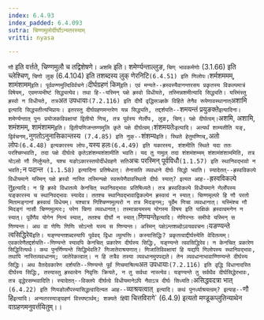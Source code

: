 ```yaml
---
index: 6.4.93
index_padded: 6.4.093
sutra: चिण्णमुलोर्दीर्घोऽन्यतरस्याम्
vritti: nyasa

---
```

`णौ` इति वर्त्तते, चिण्णमुलौ च तद्विशेषणे। `अशमि` इति। शमेर्ण्यन्ताल्लुङ, `चिण् भावकर्मणोः` (3.1.66) इति च्लेश्चिण्, `चिणो लुक्` (6.4.104) इति तशब्दस्य लुक् णेरनिटि` (6.4.51) इति णिलोपः। `शर्मशममम्, शामंशामम्` इति। पूर्ववण्णमुल्दिविर्वचने।
`दीर्घग्रहणं किम्` इति। एवं मन्यते--ह्रस्वस्यैवानन्तरसय प्रकृतस्य विकल्पमात्रं विषेयम्, एवमप्यभीष्टं सिद्ध्यत्येव। तथा हि--यस्मिन् पक्षे ह्रस्वो विधीयते, तस्मिन्नशमीत्यादि सिद्ध्यति। यस्मिंस्तु ह्रस्वो न विधीयते, तत्र `अत उपधायाः` (7.2.116) इति दीर्घे वृद्धिसञ्ज्ञके विहिते तेनैव रूपेणावस्थानात् `अशामि` इत्यादि सिद्ध्यतीत्यभिप्रायः। इतरस्तु दीर्घग्रहणमन्तरेण यन्न सिद्ध्यति, तद्दर्शयति--`शमयन्तं प्रयुङक्ते` इत्यादिना। शमेर्ण्यन्तात् पुनः प्रयोजकविवक्षायां द्वितीयो णिच्, तत्र पूर्वस्य णेर्लोपः, लुङ, चिण्। पक्षे दीर्घत्वम्।
`अशमि, अशामि, शमंशमम्, शामंशामम्` इति। द्वितीयणिजन्तण्णमुलि कृते पक्षे दीर्घत्वम्। `शंशमयतेः` इत्यादि। अत्यर्थं शाम्यतीति यङ्, द्विर्वचनम्, `नुगतोऽनुनासिकान्तस्य` (7.4.85) इति नुक्--`शंशम्य` इति। स्थिते हेतुमण्णिच्, `अतो लोपः` (6.4.48) इत्यकारस्य लोपः, `यस्य हलः` (6.4.49) इति यकारस्य, शंशमीति स्थिते यदा ततः परश्चिण्भवति, तदा पक्षे दीर्घत्वे कृतेऽशंशम्यशंशामीति भवति। यद तु णमुल् तदा शंशमंशम्मम् शंशामंशंशाममिति, तत्र योऽसो णौ णिर्लुप्यते, यश्च यङोऽकारस्तयोर्दीर्धग्रहणे सति `अचः परस्मिन् पूर्वविधौ` (1.1.57) इति स्थानिवद्भावो न भवति; `न पदान्त` (1.1.58) इत्यादिना प्रतिषेधात्। तेनासति व्यवधाने दीर्घः सिद्धो भवति। स्यादेतत्--ह्रस्वविकल्पे विधीयमाने यस्मिन् पक्षे ह्रस्वो नास्ति तस्मिन्पक्षे स्वरूपेणैवावस्थितो दीर्घः स्यात्? इत्यत आह--`ह्रस्वविकल्पे तु` इत्यादि। न हि ह्रस्वे विधातव्ये केनचित् स्थानिवद्भावः प्रतिषिध्यते। तत्र ह्रस्वविकल्पे विधीयमाने णेर्लोपस्य यङ्कारस्य च स्थानिवद्भावः स्यादेव। ततश्च स्थानिवद्भावाद्विकल्पेन ह्रस्वत्वं न स्यात्। चिण्णमृल्परे हि णौ परतो मितामङ्गानां ह्रस्वत्वं विधेयम्। यश्चात्र णिश्चिण्णमुल्परो न तत्र मिदङ्गम्; पूर्वेम णिचा व्यवधानात्। यस्मिंश्च णौ मिदङ्गं नासौ चिण्णमुल्परः; परेण चिणा व्यवधानात्। तस्मान्नायमस्य योगस्य विषय इति पाक्षिकं ह्रस्वत्वमनेन न स्यात्। पूर्वेणैव योगेन नित्यं स्यात्, ततश्च दीर्घो न स्यात्।
`णिण्यन्ते` इत्यादि। णेणिरन्तः समीपो यस्मिन् स णिण्यन्तः। अथ वा णेणिः णिणिः सोऽन्तो यस्य स णिण्यन्तः। अस्मिन् पक्षेऽन्तशब्दोऽवयववचनः। `यङण्यन्ते त्वसिद्धिरेव` इति। यङ्ण्यन्तशब्दस्यापि पूर्ववद् द्विधा व्युत्पत्तिः। कस्यासिद्धिः? प्रकृतत्वाद्दीर्घस्येति वेदितव्यम्। एवकारेणैतद्दर्शयति--णिण्यन्ते स्यादपि केनचित् प्रकारेण दीर्घस्य सिद्धिः, यङ्ण्यन्ते त्ववसिद्धिरेव। न केनचित् प्रकारेण सिद्धिरित्यर्थः। कथ पुनर्णिण्यन्ते सिद्धिर्भवति? णिजातेराश्रयणात्। णिजातिविवक्षायां हि यद्यपि णिलोपस्य स्थानिवद्भावः, तथापि नास्तिव्यवधानम्; जातेरेकत्वात्। न हि तत्रैव तस्या व्यवधानमुपपद्यते। तेन व्यवधानाभावाण्णिण्यन्ते दीर्घस्य सिद्धिः। अथ वैतदेवकारेण दर्शयति--णिण्यन्ते पूर्वं णिचमाश्रित्य `अत उपधायाः` (7.2.116) इति वृद्धि विधानादस्ति दीर्घस्य सिद्धिः, तस्यास्तु ह्रस्वत्वेन निवृत्तिः क्रियते, न तु सर्वथा नास्त्येव। यङ्ण्यन्ते तु सर्वथैव दीर्घसिद्धेरभावः, तत्र वृद्धेरसम्भवादिति। स्यादेतत्--विक्लपे दीर्घत्वे विधीयमानेऽपि नैवाऽत्र दीर्घः सिध्यति। `असिद्धवदत्रा भात्` (6.4.22) इति णियङोर्लोपस्यासिद्धत्वादित्यत आह--`व्याश्रयत्वात्` इत्यादि। कथं पुनर्ध्याश्रयत्वम्? इत्याह--`णौ हि` इत्यादि।
अन्यतरस्याङ्ग्रहणं विस्पष्टार्थम्; शक्यते हि `वा चित्तविरागे` (6.4.9) इत्यतो मण्डूकप्लुतिन्याथेन वाग्रहणमनुवर्त्तयितुम्।।